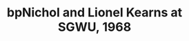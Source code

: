 ---
layout: manifest
title: bpNichol and Lionel Kearns at SGWU, 1968
manifest_name: bpnichol-and-lionel-kearns-at-sgwu-1968
---
